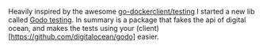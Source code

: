 Heavily inspired by the awesome [go-dockerclient/testing](https://github.com/fsouza/go-dockerclient/tree/master/testing) I started a new lib called [Godo testing](https://github.com/cassiobotaro/godo-testing).
In summary is a package that fakes the api of digital ocean, and makes the tests using your (client)[https://github.com/digitalocean/godo] easier.
